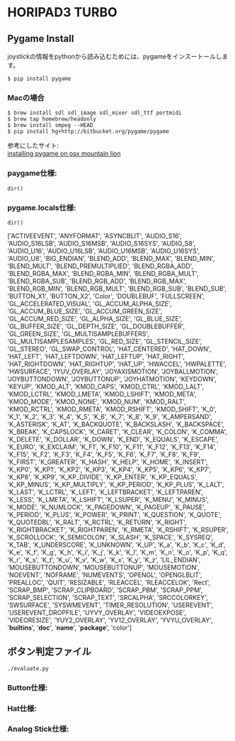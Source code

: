 # HORIPAD3 TURBO

## Pygame Install
joystickの情報をpythonから読み込むためには、pygameをインスートールします。

`$ pip install pygame`

### Macの場合

`$ brew install sdl sdl_image sdl_mixer sdl_ttf portmidi`  
`$ brew tap homebrew/headonly`  
`$ brew install smpeg --HEAD`  
`$ pip install hg+http://bitbucket.org/pygame/pygame`

参考にしたサイト:  
[installing pygame on osx mountain lion](http://juliaelman.com/blog/2013/04/02/installing-pygame-on-osx-mountain-lion/)

### paygame仕様:

`dir()`






### pygame.locals仕様:

`dir()`

['ACTIVEEVENT', 'ANYFORMAT', 'ASYNCBLIT', 'AUDIO_S16', 'AUDIO_S16LSB', 'AUDIO_S16MSB', 'AUDIO_S16SYS', 'AUDIO_S8', 'AUDIO_U16', 'AUDIO_U16LSB', 'AUDIO_U16MSB', 'AUDIO_U16SYS', 'AUDIO_U8', 'BIG_ENDIAN', 'BLEND_ADD', 'BLEND_MAX', 'BLEND_MIN', 'BLEND_MULT', 'BLEND_PREMULTIPLIED', 'BLEND_RGBA_ADD', 'BLEND_RGBA_MAX', 'BLEND_RGBA_MIN', 'BLEND_RGBA_MULT', 'BLEND_RGBA_SUB', 'BLEND_RGB_ADD', 'BLEND_RGB_MAX', 'BLEND_RGB_MIN', 'BLEND_RGB_MULT', 'BLEND_RGB_SUB', 'BLEND_SUB', 'BUTTON_X1', 'BUTTON_X2', 'Color', 'DOUBLEBUF', 'FULLSCREEN', 'GL_ACCELERATED_VISUAL', 'GL_ACCUM_ALPHA_SIZE', 'GL_ACCUM_BLUE_SIZE', 'GL_ACCUM_GREEN_SIZE', 'GL_ACCUM_RED_SIZE', 'GL_ALPHA_SIZE', 'GL_BLUE_SIZE', 'GL_BUFFER_SIZE', 'GL_DEPTH_SIZE', 'GL_DOUBLEBUFFER', 'GL_GREEN_SIZE', 'GL_MULTISAMPLEBUFFERS', 'GL_MULTISAMPLESAMPLES', 'GL_RED_SIZE', 'GL_STENCIL_SIZE', 'GL_STEREO', 'GL_SWAP_CONTROL', 'HAT_CENTERED', 'HAT_DOWN', 'HAT_LEFT', 'HAT_LEFTDOWN', 'HAT_LEFTUP', 'HAT_RIGHT', 'HAT_RIGHTDOWN', 'HAT_RIGHTUP', 'HAT_UP', 'HWACCEL', 'HWPALETTE', 'HWSURFACE', 'IYUV_OVERLAY', 'JOYAXISMOTION', 'JOYBALLMOTION', 'JOYBUTTONDOWN', 'JOYBUTTONUP', 'JOYHATMOTION', 'KEYDOWN', 'KEYUP', 'KMOD_ALT', 'KMOD_CAPS', 'KMOD_CTRL', 'KMOD_LALT', 'KMOD_LCTRL', 'KMOD_LMETA', 'KMOD_LSHIFT', 'KMOD_META', 'KMOD_MODE', 'KMOD_NONE', 'KMOD_NUM', 'KMOD_RALT', 'KMOD_RCTRL', 'KMOD_RMETA', 'KMOD_RSHIFT', 'KMOD_SHIFT', 'K_0', 'K_1', 'K_2', 'K_3', 'K_4', 'K_5', 'K_6', 'K_7', 'K_8', 'K_9', 'K_AMPERSAND', 'K_ASTERISK', 'K_AT', 'K_BACKQUOTE', 'K_BACKSLASH', 'K_BACKSPACE', 'K_BREAK', 'K_CAPSLOCK', 'K_CARET', 'K_CLEAR', 'K_COLON', 'K_COMMA', 'K_DELETE', 'K_DOLLAR', 'K_DOWN', 'K_END', 'K_EQUALS', 'K_ESCAPE', 'K_EURO', 'K_EXCLAIM', 'K_F1', 'K_F10', 'K_F11', 'K_F12', 'K_F13', 'K_F14', 'K_F15', 'K_F2', 'K_F3', 'K_F4', 'K_F5', 'K_F6', 'K_F7', 'K_F8', 'K_F9', 'K_FIRST', 'K_GREATER', 'K_HASH', 'K_HELP', 'K_HOME', 'K_INSERT', 'K_KP0', 'K_KP1', 'K_KP2', 'K_KP3', 'K_KP4', 'K_KP5', 'K_KP6', 'K_KP7', 'K_KP8', 'K_KP9', 'K_KP_DIVIDE', 'K_KP_ENTER', 'K_KP_EQUALS', 'K_KP_MINUS', 'K_KP_MULTIPLY', 'K_KP_PERIOD', 'K_KP_PLUS', 'K_LALT', 'K_LAST', 'K_LCTRL', 'K_LEFT', 'K_LEFTBRACKET', 'K_LEFTPAREN', 'K_LESS', 'K_LMETA', 'K_LSHIFT', 'K_LSUPER', 'K_MENU', 'K_MINUS', 'K_MODE', 'K_NUMLOCK', 'K_PAGEDOWN', 'K_PAGEUP', 'K_PAUSE', 'K_PERIOD', 'K_PLUS', 'K_POWER', 'K_PRINT', 'K_QUESTION', 'K_QUOTE', 'K_QUOTEDBL', 'K_RALT', 'K_RCTRL', 'K_RETURN', 'K_RIGHT', 'K_RIGHTBRACKET', 'K_RIGHTPAREN', 'K_RMETA', 'K_RSHIFT', 'K_RSUPER', 'K_SCROLLOCK', 'K_SEMICOLON', 'K_SLASH', 'K_SPACE', 'K_SYSREQ', 'K_TAB', 'K_UNDERSCORE', 'K_UNKNOWN', 'K_UP', 'K_a', 'K_b', 'K_c', 'K_d', 'K_e', 'K_f', 'K_g', 'K_h', 'K_i', 'K_j', 'K_k', 'K_l', 'K_m', 'K_n', 'K_o', 'K_p', 'K_q', 'K_r', 'K_s', 'K_t', 'K_u', 'K_v', 'K_w', 'K_x', 'K_y', 'K_z', 'LIL_ENDIAN', 'MOUSEBUTTONDOWN', 'MOUSEBUTTONUP', 'MOUSEMOTION', 'NOEVENT', 'NOFRAME', 'NUMEVENTS', 'OPENGL', 'OPENGLBLIT', 'PREALLOC', 'QUIT', 'RESIZABLE', 'RLEACCEL', 'RLEACCELOK', 'Rect', 'SCRAP_BMP', 'SCRAP_CLIPBOARD', 'SCRAP_PBM', 'SCRAP_PPM', 'SCRAP_SELECTION', 'SCRAP_TEXT', 'SRCALPHA', 'SRCCOLORKEY', 'SWSURFACE', 'SYSWMEVENT', 'TIMER_RESOLUTION', 'USEREVENT', 'USEREVENT_DROPFILE', 'UYVY_OVERLAY', 'VIDEOEXPOSE', 'VIDEORESIZE', 'YUY2_OVERLAY', 'YV12_OVERLAY', 'YVYU_OVERLAY', '__builtins__', '__doc__', '__name__', '__package__', 'color']




## ボタン判定ファイル
`./evaluate.py`

### Button仕様:


### Hat仕様:


### Analog Stick仕様:


